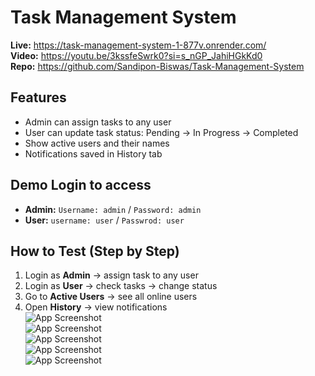 # Task Management System

**Live:** https://task-management-system-1-877v.onrender.com/  
**Video:** https://youtu.be/3kssfeSwrk0?si=s_nGP_JahiHGkKd0  
**Repo:** https://github.com/Sandipon-Biswas/Task-Management-System  

## Features
- Admin can assign tasks to any user  
- User can update task status: Pending → In Progress → Completed  
- Show active users and their names  
- Notifications saved in History tab  

## Demo Login to access
- **Admin:** `Username: admin` / `Password: admin`  
- **User:** `username: user` / `Passwrod: user`  

## How to Test (Step by Step)
1. Login as **Admin** → assign task to any user  
2. Login as **User** → check tasks → change status  
3. Go to **Active Users** → see all online users  
4. Open **History** → view notifications  
![App Screenshot](https://ibb.co.com/vCcghftJ)  
![App Screenshot](https://ibb.co.com/4ZrtVnTy)  
![App Screenshot](https://ibb.co.com/4wYdrhh6)  
![App Screenshot](https://ibb.co.com/GwwpJ4d)  
![App Screenshot](https://ibb.co.com/GftKGYbf)  






